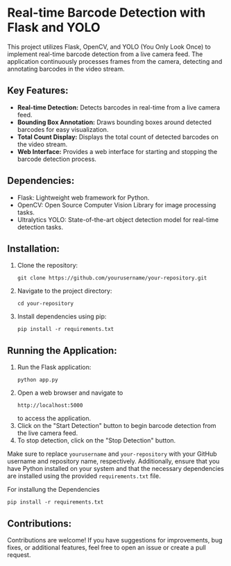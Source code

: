  <h1>Real-time Barcode Detection with Flask and YOLO</h1>

  <p>This project utilizes Flask, OpenCV, and YOLO (You Only Look Once) to implement real-time barcode detection from a live camera feed. The application continuously processes frames from the camera, detecting and annotating barcodes in the video stream.</p>

  <h2>Key Features:</h2>
  <ul>
    <li><strong>Real-time Detection:</strong> Detects barcodes in real-time from a live camera feed.</li>
    <li><strong>Bounding Box Annotation:</strong> Draws bounding boxes around detected barcodes for easy visualization.</li>
    <li><strong>Total Count Display:</strong> Displays the total count of detected barcodes on the video stream.</li>
    <li><strong>Web Interface:</strong> Provides a web interface for starting and stopping the barcode detection process.</li>
  </ul>

  <h2>Dependencies:</h2>
  <ul>
    <li>Flask: Lightweight web framework for Python.</li>
    <li>OpenCV: Open Source Computer Vision Library for image processing tasks.</li>
    <li>Ultralytics YOLO: State-of-the-art object detection model for real-time detection tasks.</li>
  </ul>

  <h2>Installation:</h2>
  <ol>
    <li>Clone the repository:
      <pre><code>git clone https://github.com/yourusername/your-repository.git</code></pre></li>
    <li>Navigate to the project directory:
      <pre><code>cd your-repository</code></li></pre>
    <li>Install dependencies using pip:
      <pre><code>pip install -r requirements.txt</code></li></pre>
  </ol>

  <h2>Running the Application:</h2>
  <ol>
    <li>Run the Flask application:
      <pre><code>python app.py</code></pre></li>
    <li>Open a web browser and navigate to <pre><code>http://localhost:5000</code></pre> to access the application.</li>
    <li>Click on the "Start Detection" button to begin barcode detection from the live camera feed.</li>
    <li>To stop detection, click on the "Stop Detection" button.</li>
  </ol>

  <p>Make sure to replace <code>yourusername</code> and <code>your-repository</code> with your GitHub username and repository name, respectively. Additionally, ensure that you have Python installed on your system and that the necessary dependencies are installed using the provided <code>requirements.txt</code> file.</p>
  For installung the Dependencies
  <pre><code>pip install -r requirements.txt</code></pre>

  <h2>Contributions:</h2>
  <p>Contributions are welcome! If you have suggestions for improvements, bug fixes, or additional features, feel free to open an issue or create a pull request.</p>

